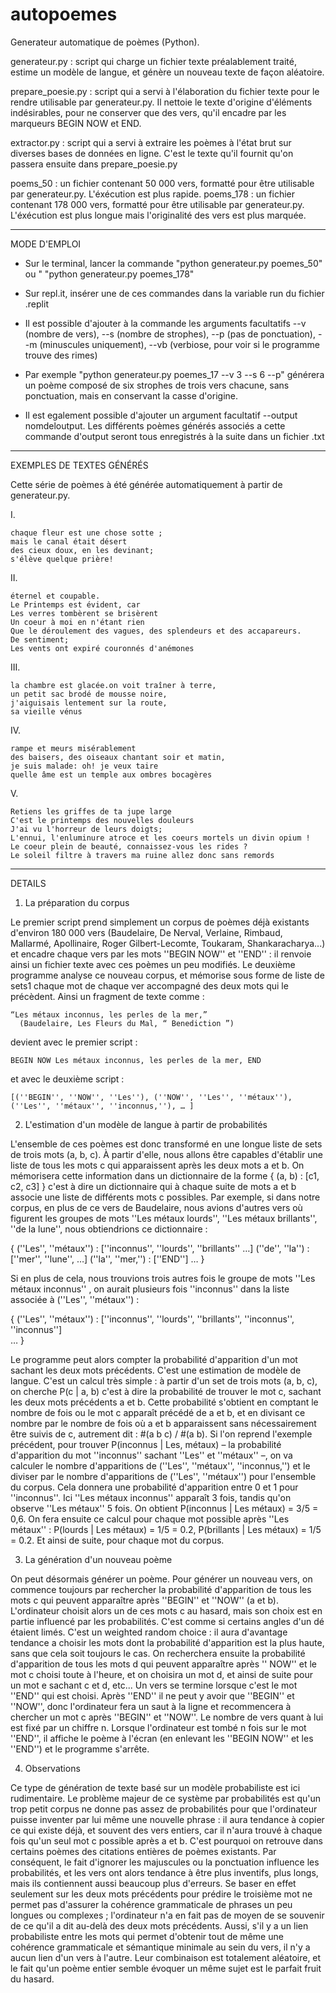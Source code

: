 # autopoemes
Generateur automatique de poèmes (Python).

generateur.py : script qui charge un fichier texte préalablement traité, estime un modèle de langue, et génère un nouveau texte de façon aléatoire. 

prepare_poesie.py : script qui a servi à l'élaboration du fichier texte pour le rendre utilisable par generateur.py. Il nettoie le texte d'origine d'éléments indésirables, pour ne conserver que des vers, qu'il encadre par les marqueurs BEGIN NOW et END.

extractor.py : script qui a servi à extraire les poèmes à l'état brut sur diverses bases de données en ligne. C'est le texte qu'il fournit qu'on passera ensuite dans prepare_poesie.py

poems_50 : un fichier contenant 50 000 vers, formatté pour être utilisable par generateur.py. L'éxécution est plus rapide.
poems_178 : un fichier contenant 178 000 vers, formatté pour être utilisable par generateur.py. L'éxécution est plus longue mais l'originalité des vers est plus marquée.

--------------------------------------------------------

MODE D'EMPLOI 
- Sur le terminal, lancer la commande "python generateur.py poemes_50" ou " "python generateur.py poemes_178"
- Sur repl.it, insérer une de ces commandes dans la variable run du fichier .replit

- Il est possible d'ajouter à la commande les arguments facultatifs --v (nombre de vers), --s (nombre de strophes), --p (pas de ponctuation), --m (minuscules uniquement), --vb (verbiose, pour voir si le programme trouve des rimes)

- Par exemple "python generateur.py poemes_17 --v 3 --s 6 --p" générera un poème composé de six strophes de trois vers chacune, sans ponctuation, mais en conservant la casse d'origine. 

- Il est egalement possible d'ajouter un argument facultatif --output nomdeloutput. Les différents poèmes générés associés a cette commande d'output seront tous enregistrés à la suite dans un fichier .txt 

--------------------------------------------------------

EXEMPLES DE TEXTES GÉNÉRÉS 

Cette série de poèmes à été générée automatiquement à partir de generateur.py.

I.
> 
    chaque fleur est une chose sotte ;
    mais le canal était désert
    des cieux doux, en les devinant;
    s'élève quelque prière!
II.
> 
    éternel et coupable.
    Le Printemps est évident, car
    Les verres tombèrent se brisèrent
    Un coeur à moi en n'étant rien
    Que le déroulement des vagues, des splendeurs et des accapareurs.
    De sentiment; 
    Les vents ont expiré couronnés d'anémones
III.
> 
    la chambre est glacée.on voit traîner à terre,
    un petit sac brodé de mousse noire, 
    j'aiguisais lentement sur la route,
    sa vieille vénus
IV.
> 
    rampe et meurs misérablement
    des baisers, des oiseaux chantant soir et matin, 
    je suis malade: oh! je veux taire
    quelle âme est un temple aux ombres bocagères
V.
> 
    Retiens les griffes de ta jupe large
    C'est le printemps des nouvelles douleurs
    J'ai vu l'horreur de leurs doigts;
    L'ennui, l'enluminure atroce et les coeurs mortels un divin opium !
    Le coeur plein de beauté, connaissez-vous les rides ? 
    Le soleil filtre à travers ma ruine allez donc sans remords

--------------------------------------------------------

DETAILS
1. La préparation du corpus

Le premier script prend simplement un corpus de poèmes déjà existants d'environ 180 000 vers (Baudelaire, De Nerval, Verlaine, Rimbaud, Mallarmé, Apollinaire, Roger Gilbert-Lecomte, Toukaram, Shankaracharya...) et encadre chaque vers par les mots ''BEGIN NOW'' et ''END'' : il renvoie ainsi un fichier texte avec ces poèmes un peu modifiés. 
Le deuxième programme analyse ce nouveau corpus, et mémorise sous forme de liste de sets1 chaque mot de chaque ver accompagné des deux mots qui le précèdent. 
Ainsi un fragment de texte comme :

    “Les métaux inconnus, les perles de la mer,”  
      (Baudelaire, Les Fleurs du Mal, “ Benediction ”)

devient avec le premier script : 

    BEGIN NOW Les métaux inconnus, les perles de la mer, END

et avec le deuxième script : 

    [(''BEGIN'', ''NOW'', ''Les''), (''NOW'', ''Les'', ''métaux''), (''Les'', ''métaux'', ''inconnus,''), … ]

2. L'estimation d'un modèle de langue à partir de probabilités

L'ensemble de ces poèmes est donc transformé en une longue liste de sets de trois mots (a, b, c). À partir d'elle, nous allons être capables d'établir une liste de tous les mots c qui apparaissent après les deux mots a et b. On mémorisera cette information dans un dictionnaire de la forme { (a, b) : [c1, c2, c3] } c'est à dire un dictionnaire qui à chaque suite de mots a et b associe une liste de différents mots c possibles. Par exemple, si dans notre corpus, en plus de ce vers de Baudelaire, nous avions d'autres vers où figurent les groupes de mots ''Les métaux lourds'', ''Les métaux brillants'', ''de la lune'', nous obtiendrions ce dictionnaire :

{ (''Les'', ''métaux'') : [''inconnus'', ''lourds'', ''brillants'' …] 
                  (''de'', ''la'') : [''mer'', ''lune'', …] 
	         (''la'', ''mer,'') : [''END'']
                 …  }

Si en plus de cela, nous trouvions trois autres fois le groupe de mots ''Les métaux inconnus'' , on aurait plusieurs fois ''inconnus'' dans la liste associée à (''Les'', ''métaux'') : 

{ (''Les'', ''métaux'') : [''inconnus'', ''lourds'', ''brillants'', ''inconnus'', ''inconnus'']  
     … }
     
Le programme peut alors compter la probabilité d'apparition d'un mot sachant les deux mots précédents. C'est une estimation de modèle de langue. 
C'est un calcul très simple : à partir d'un set de trois mots (a, b, c), on cherche P(c | a, b) c'est à dire la probabilité de trouver le mot c, sachant les deux mots précédents a et b. Cette probabilité s'obtient en comptant le nombre de fois ou le mot c apparaît précédé de a et b, et en divisant ce nombre par le nombre de fois où a et b apparaissent sans nécessairement être suivis de c, autrement dit : #(a b c) / #(a b). 
Si l'on reprend l'exemple précédent, pour trouver P(inconnus | Les, métaux) – la probabilité d'apparition du mot ''inconnus'' sachant ''Les'' et ''métaux'' –, on va calculer le nombre d'apparitions de (''Les'', ''métaux'', ''inconnus,'') et le diviser par le nombre d'apparitions de (''Les'', ''métaux'') pour l'ensemble du corpus. Cela donnera une probabilité d'apparition entre 0 et 1 pour ''inconnus''. Ici ''Les métaux inconnus'' apparaît 3 fois, tandis qu'on observe ''Les métaux'' 5 fois. On obtient  P(inconnus | Les métaux) = 3/5 = 0,6.  On fera ensuite ce calcul pour chaque mot possible après ''Les métaux'' : P(lourds | Les métaux) = 1/5 = 0.2,  P(brillants | Les métaux) = 1/5 = 0.2. Et ainsi de suite, pour chaque mot du corpus. 

3. La génération d'un nouveau poème

On peut désormais générer un poème. 
Pour générer un nouveau vers, on commence toujours par rechercher la probabilité d'apparition de tous les mots c qui peuvent apparaître après ''BEGIN'' et ''NOW'' (a et b). L'ordinateur choisit alors un de ces mots c au hasard, mais son choix est en partie influencé par les probabilités. C'est comme si certains angles d'un dé étaient limés. C'est un weighted random choice : il aura d'avantage tendance a choisir les mots dont la probabilité d'apparition est la plus haute, sans que cela soit toujours le cas. On recherchera ensuite la probabilité d'apparition de tous les mots d qui peuvent apparaître après ''	NOW'' et le mot c choisi toute à l'heure, et on choisira un mot d, et ainsi de suite pour un mot e sachant c et d, etc... 
Un vers se termine lorsque c'est le mot ''END'' qui est choisi. Après ''END'' il ne peut y avoir que ''BEGIN'' et ''NOW'', donc l'ordinateur fera un saut à la ligne et recommencera à chercher un mot c après ''BEGIN'' et ''NOW''. Le nombre de vers quant à lui est fixé par un chiffre n. Lorsque l'ordinateur est tombé n fois sur le mot ''END'', il affiche le poème à l'écran (en enlevant les ''BEGIN NOW'' et les ''END'') et le programme s'arrête. 

4. Observations

Ce type de génération de texte basé sur un modèle probabiliste est ici rudimentaire.
Le problème majeur de ce système par probabilités est qu'un trop petit corpus ne donne pas assez de probabilités pour que l'ordinateur puisse inventer par lui même une nouvelle phrase : il aura tendance à copier ce qui existe déjà, et souvent des vers entiers, car il n'aura trouvé à chaque fois qu'un seul mot c possible après a et b. C'est pourquoi on retrouve dans certains poèmes des citations entières de poèmes existants. Par conséquent, le fait d'ignorer les majuscules ou la ponctuation influence les probabilités, et les vers ont alors tendance à être plus inventifs, plus longs, mais ils contiennent aussi beaucoup plus d'erreurs. Se baser en effet seulement sur les deux mots précédents pour prédire le troisième mot ne permet pas d'assurer la cohérence grammaticale de phrases un peu longues ou complexes ; l'ordinateur n'a en fait pas de moyen de se souvenir de ce qu'il a dit au-delà des deux mots précédents.
Aussi, s'il y a un lien probabiliste entre les mots qui permet d'obtenir tout de même une cohérence grammaticale et sémantique minimale au sein du vers, il n'y a aucun lien d'un vers à l'autre. Leur combinaison est totalement aléatoire, et le fait qu'un poème entier semble évoquer un même sujet est le parfait fruit du hasard.
